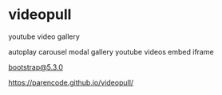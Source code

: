 # videopull
youtube video gallery

autoplay 
carousel 
modal 
gallery
youtube 
videos 
embed
iframe

bootstrap@5.3.0

https://parencode.github.io/videopull/
